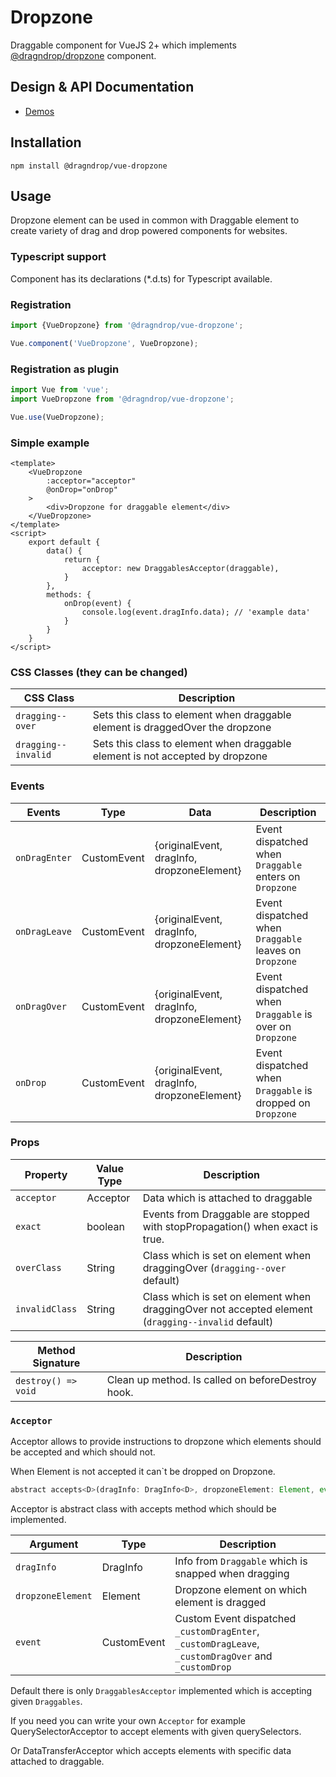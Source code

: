 # Dropzone

Draggable component for VueJS 2+ which implements [@dragndrop/dropzone](https://github.com/lrembacz/dragndrop/tree/master/packages/dropzone) component. 

## Design & API Documentation

- [Demos](https://dragndrop.lukaszrembacz.pl/examples/)

## Installation

```
npm install @dragndrop/vue-dropzone
```

## Usage

Dropzone element can be used in common with Draggable element to create variety of drag and drop powered components for websites.

### Typescript support

Component has its declarations (*.d.ts) for Typescript available.

### Registration

```javascript
import {VueDropzone} from '@dragndrop/vue-dropzone';

Vue.component('VueDropzone', VueDropzone);
```

### Registration as plugin

```javascript
import Vue from 'vue';
import VueDropzone from '@dragndrop/vue-dropzone';

Vue.use(VueDropzone);
```

### Simple example

```vue
<template>
    <VueDropzone 
        :acceptor="acceptor"
        @onDrop="onDrop"
    >
        <div>Dropzone for draggable element</div>
    </VueDropzone>
</template>
<script>
    export default {
        data() {
            return {
                acceptor: new DraggablesAcceptor(draggable),
            }
        },
        methods: {
            onDrop(event) {
                console.log(event.dragInfo.data); // 'example data'
            }
        }
    }
</script>
```

### CSS Classes (they can be changed)

CSS Class | Description
--- | ---
`dragging--over` | Sets this class to element when draggable element is draggedOver the dropzone
`dragging--invalid` | Sets this class to element when draggable element is not accepted by dropzone

### Events

Events | Type | Data | Description
--- | --- | --- | ---
`onDragEnter` | CustomEvent | {originalEvent, dragInfo, dropzoneElement} | Event dispatched when `Draggable` enters on `Dropzone`
`onDragLeave` | CustomEvent | {originalEvent, dragInfo, dropzoneElement} | Event dispatched when `Draggable` leaves on `Dropzone`
`onDragOver` | CustomEvent | {originalEvent, dragInfo, dropzoneElement} | Event dispatched when `Draggable` is over on `Dropzone`
`onDrop` | CustomEvent | {originalEvent, dragInfo, dropzoneElement} | Event dispatched when `Draggable` is dropped on `Dropzone`

### Props

Property | Value Type | Description
--- | --- | ---
`acceptor` | Acceptor | Data which is attached to draggable
`exact` | boolean | Events from Draggable are stopped with stopPropagation() when exact is true.
`overClass` | String | Class which is set on element when draggingOver (`dragging--over` default)
`invalidClass` | String | Class which is set on element when draggingOver not accepted element (`dragging--invalid` default)

Method Signature | Description
--- | ---
`destroy() => void` | Clean up method. Is called on beforeDestroy hook.

### `Acceptor`

Acceptor allows to provide instructions to dropzone which elements should be accepted and which should not.

When Element is not accepted it can`t be dropped on Dropzone.

```javascript
abstract accepts<D>(dragInfo: DragInfo<D>, dropzoneElement: Element, event: Event): boolean;
```

Acceptor is abstract class with accepts method which should be implemented.

Argument | Type | Description
--- | --- | ---
`dragInfo` | DragInfo<D> | Info from `Draggable` which is snapped when dragging
`dropzoneElement` | Element | Dropzone element on which element is dragged
`event` | CustomEvent | Custom Event dispatched `_customDragEnter`, `_customDragLeave`, `_customDragOver` and `_customDrop`

Default there is only `DraggablesAcceptor` implemented which is accepting given `Draggables`.

If you need you can write your own `Acceptor` for example QuerySelectorAcceptor to accept elements with given querySelectors.

Or DataTransferAcceptor which accepts elements with specific data attached to draggable.
